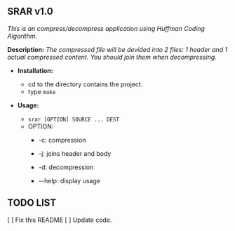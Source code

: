 **SRAR v1.0** 
------------------------------------------------------------------------
*This is an compress/decompress application using Huffman Coding Algorithm.*

**Description:**
*The compressed file will be devided into 2 files: 1 header and 1 actual compressed content. You should join them when decompressing.*

* **Installation:**
	* cd to the directory contains the project.
	* type `make`

* **Usage:**
	* `srar [OPTION] SOURCE ... DEST`
	* OPTION:
		* -c: compression
		* -j: joins header and body
		* -d: decompression

		* --help: display usage 

## TODO LIST
[ ] Fix this README
[ ] Update code.
